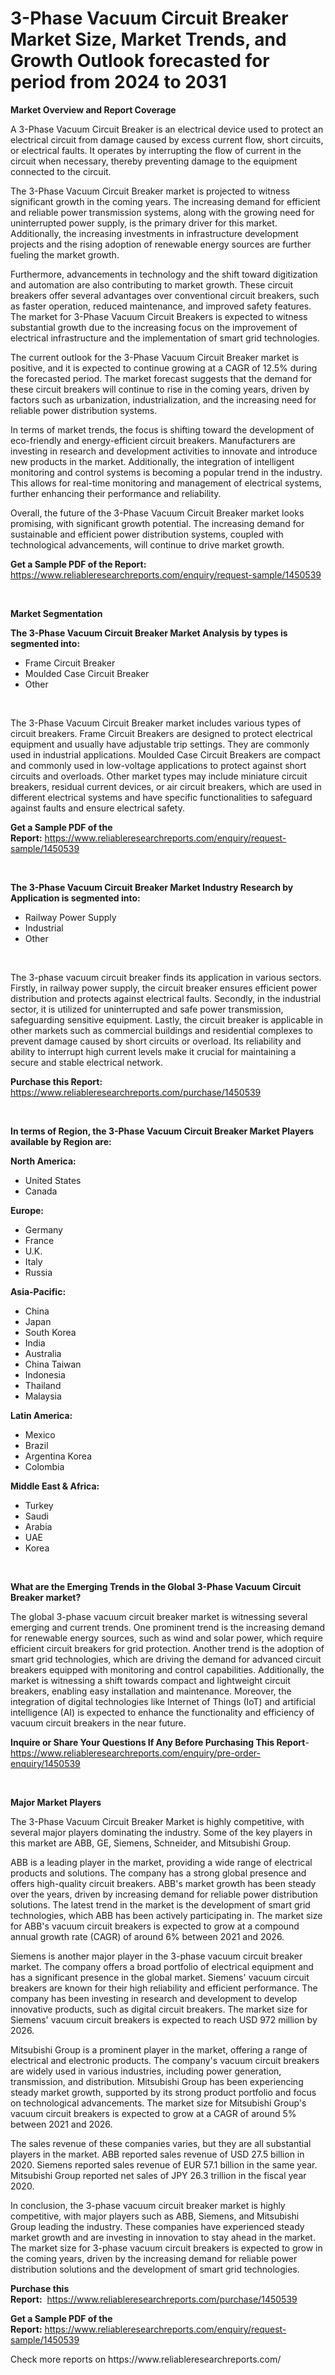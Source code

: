 <p><h1>3-Phase Vacuum Circuit Breaker Market Size, Market Trends, and Growth Outlook forecasted for period from 2024 to 2031</h1></p><p><strong>Market Overview and Report Coverage</strong></p>
<p><p>A 3-Phase Vacuum Circuit Breaker is an electrical device used to protect an electrical circuit from damage caused by excess current flow, short circuits, or electrical faults. It operates by interrupting the flow of current in the circuit when necessary, thereby preventing damage to the equipment connected to the circuit. </p><p>The 3-Phase Vacuum Circuit Breaker market is projected to witness significant growth in the coming years. The increasing demand for efficient and reliable power transmission systems, along with the growing need for uninterrupted power supply, is the primary driver for this market. Additionally, the increasing investments in infrastructure development projects and the rising adoption of renewable energy sources are further fueling the market growth.</p><p>Furthermore, advancements in technology and the shift toward digitization and automation are also contributing to market growth. These circuit breakers offer several advantages over conventional circuit breakers, such as faster operation, reduced maintenance, and improved safety features. The market for 3-Phase Vacuum Circuit Breakers is expected to witness substantial growth due to the increasing focus on the improvement of electrical infrastructure and the implementation of smart grid technologies.</p><p>The current outlook for the 3-Phase Vacuum Circuit Breaker market is positive, and it is expected to continue growing at a CAGR of 12.5% during the forecasted period. The market forecast suggests that the demand for these circuit breakers will continue to rise in the coming years, driven by factors such as urbanization, industrialization, and the increasing need for reliable power distribution systems.</p><p>In terms of market trends, the focus is shifting toward the development of eco-friendly and energy-efficient circuit breakers. Manufacturers are investing in research and development activities to innovate and introduce new products in the market. Additionally, the integration of intelligent monitoring and control systems is becoming a popular trend in the industry. This allows for real-time monitoring and management of electrical systems, further enhancing their performance and reliability.</p><p>Overall, the future of the 3-Phase Vacuum Circuit Breaker market looks promising, with significant growth potential. The increasing demand for sustainable and efficient power distribution systems, coupled with technological advancements, will continue to drive market growth.</p></p>
<p><strong>Get a Sample PDF of the Report:</strong> <a href="https://www.reliableresearchreports.com/enquiry/request-sample/1450539">https://www.reliableresearchreports.com/enquiry/request-sample/1450539</a></p>
<p>&nbsp;</p>
<p><strong>Market Segmentation</strong></p>
<p><strong>The 3-Phase Vacuum Circuit Breaker Market Analysis by types is segmented into:</strong></p>
<p><ul><li>Frame Circuit Breaker</li><li>Moulded Case Circuit Breaker</li><li>Other</li></ul></p>
<p>&nbsp;</p>
<p><p>The 3-Phase Vacuum Circuit Breaker market includes various types of circuit breakers. Frame Circuit Breakers are designed to protect electrical equipment and usually have adjustable trip settings. They are commonly used in industrial applications. Moulded Case Circuit Breakers are compact and commonly used in low-voltage applications to protect against short circuits and overloads. Other market types may include miniature circuit breakers, residual current devices, or air circuit breakers, which are used in different electrical systems and have specific functionalities to safeguard against faults and ensure electrical safety.</p></p>
<p><strong>Get a Sample PDF of the Report:</strong>&nbsp;<a href="https://www.reliableresearchreports.com/enquiry/request-sample/1450539">https://www.reliableresearchreports.com/enquiry/request-sample/1450539</a></p>
<p>&nbsp;</p>
<p><strong>The 3-Phase Vacuum Circuit Breaker Market Industry Research by Application is segmented into:</strong></p>
<p><ul><li>Railway Power Supply</li><li>Industrial</li><li>Other</li></ul></p>
<p>&nbsp;</p>
<p><p>The 3-phase vacuum circuit breaker finds its application in various sectors. Firstly, in railway power supply, the circuit breaker ensures efficient power distribution and protects against electrical faults. Secondly, in the industrial sector, it is utilized for uninterrupted and safe power transmission, safeguarding sensitive equipment. Lastly, the circuit breaker is applicable in other markets such as commercial buildings and residential complexes to prevent damage caused by short circuits or overload. Its reliability and ability to interrupt high current levels make it crucial for maintaining a secure and stable electrical network.</p></p>
<p><strong>Purchase this Report:</strong>&nbsp; <a href="https://www.reliableresearchreports.com/purchase/1450539">https://www.reliableresearchreports.com/purchase/1450539</a></p>
<p>&nbsp;</p>
<p><strong>In terms of Region, the 3-Phase Vacuum Circuit Breaker Market Players available by Region are:</strong></p>
<p>
    <p> <strong> North America: </strong>
        <ul>
            <li>United States</li>
            <li>Canada</li>
        </ul>
        </p> 
    <p> <strong> Europe: </strong>
        <ul>
            <li>Germany</li>
            <li>France</li>
            <li>U.K.</li>
            <li>Italy</li>
            <li>Russia</li>
        </ul>
        </p> 
    <p> <strong> Asia-Pacific: </strong>
        <ul>
            <li>China</li>
            <li>Japan</li>
            <li>South Korea</li>
            <li>India</li>
            <li>Australia</li>
            <li>China Taiwan</li>
            <li>Indonesia</li>
            <li>Thailand</li>
            <li>Malaysia</li>
        </ul>
        </p> 
    <p> <strong> Latin America: </strong>
        <ul>
            <li>Mexico</li>
            <li>Brazil</li>
            <li>Argentina Korea</li>
            <li>Colombia</li>
        </ul>
        </p> 
    <p> <strong> Middle East & Africa: </strong>
        <ul>
            <li>Turkey</li>
            <li>Saudi</li>
            <li>Arabia</li>
            <li>UAE</li>
            <li>Korea</li>
        </ul>
    </p>
    </p>
<p>&nbsp;</p>
<p><strong>What are the Emerging Trends in the Global 3-Phase Vacuum Circuit Breaker market?</strong></p>
<p><p>The global 3-phase vacuum circuit breaker market is witnessing several emerging and current trends. One prominent trend is the increasing demand for renewable energy sources, such as wind and solar power, which require efficient circuit breakers for grid protection. Another trend is the adoption of smart grid technologies, which are driving the demand for advanced circuit breakers equipped with monitoring and control capabilities. Additionally, the market is witnessing a shift towards compact and lightweight circuit breakers, enabling easy installation and maintenance. Moreover, the integration of digital technologies like Internet of Things (IoT) and artificial intelligence (AI) is expected to enhance the functionality and efficiency of vacuum circuit breakers in the near future.</p></p>
<p><strong>Inquire or Share Your Questions If Any Before Purchasing This Report</strong>- <a href="https://www.reliableresearchreports.com/enquiry/pre-order-enquiry/1450539">https://www.reliableresearchreports.com/enquiry/pre-order-enquiry/1450539</a></p>
<p>&nbsp;</p>
<p><strong>Major Market Players</strong></p>
<p><p>The 3-Phase Vacuum Circuit Breaker Market is highly competitive, with several major players dominating the industry. Some of the key players in this market are ABB, GE, Siemens, Schneider, and Mitsubishi Group.</p><p>ABB is a leading player in the market, providing a wide range of electrical products and solutions. The company has a strong global presence and offers high-quality circuit breakers. ABB's market growth has been steady over the years, driven by increasing demand for reliable power distribution solutions. The latest trend in the market is the development of smart grid technologies, which ABB has been actively participating in. The market size for ABB's vacuum circuit breakers is expected to grow at a compound annual growth rate (CAGR) of around 6% between 2021 and 2026.</p><p>Siemens is another major player in the 3-phase vacuum circuit breaker market. The company offers a broad portfolio of electrical equipment and has a significant presence in the global market. Siemens' vacuum circuit breakers are known for their high reliability and efficient performance. The company has been investing in research and development to develop innovative products, such as digital circuit breakers. The market size for Siemens' vacuum circuit breakers is expected to reach USD 972 million by 2026.</p><p>Mitsubishi Group is a prominent player in the market, offering a range of electrical and electronic products. The company's vacuum circuit breakers are widely used in various industries, including power generation, transmission, and distribution. Mitsubishi Group has been experiencing steady market growth, supported by its strong product portfolio and focus on technological advancements. The market size for Mitsubishi Group's vacuum circuit breakers is expected to grow at a CAGR of around 5% between 2021 and 2026.</p><p>The sales revenue of these companies varies, but they are all substantial players in the market. ABB reported sales revenue of USD 27.5 billion in 2020. Siemens reported sales revenue of EUR 57.1 billion in the same year. Mitsubishi Group reported net sales of JPY 26.3 trillion in the fiscal year 2020.</p><p>In conclusion, the 3-phase vacuum circuit breaker market is highly competitive, with major players such as ABB, Siemens, and Mitsubishi Group leading the industry. These companies have experienced steady market growth and are investing in innovation to stay ahead in the market. The market size for 3-phase vacuum circuit breakers is expected to grow in the coming years, driven by the increasing demand for reliable power distribution solutions and the development of smart grid technologies.</p></p>
<p><strong>Purchase this Report:</strong>&nbsp;&nbsp;<a href="https://www.reliableresearchreports.com/purchase/1450539">https://www.reliableresearchreports.com/purchase/1450539</a></p>
<p></p>
<p><strong>Get a Sample PDF of the Report:</strong>&nbsp;<a href="https://www.reliableresearchreports.com/enquiry/request-sample/1450539">https://www.reliableresearchreports.com/enquiry/request-sample/1450539</a></p>
<p>Check more reports on https://www.reliableresearchreports.com/</p>